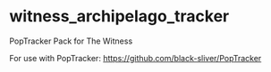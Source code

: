 # witness_archipelago_tracker
PopTracker Pack for The Witness

For use with PopTracker: https://github.com/black-sliver/PopTracker